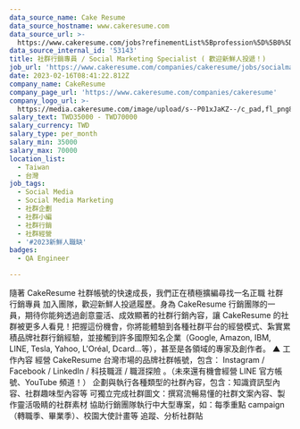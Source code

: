```yaml
---
data_source_name: Cake Resume
data_source_hostname: www.cakeresume.com
data_source_url: >-
  https://www.cakeresume.com/jobs?refinementList%5Bprofession%5D%5B0%5D=engineering_qa-engineer&refinementList%5Bsalary_type%5D=per_month&refinementList%5Bsalary_currency%5D=TWD&range%5Bsalary_range%5D%5Bmax%5D=600000
data_source_internal_id: '53143'
title: 社群行銷專員 / Social Marketing Specialist ( 歡迎新鮮人投遞！)
job_url: 'https://www.cakeresume.com/companies/cakeresume/jobs/socialmarketingspecialist'
date: 2023-02-16T08:41:22.812Z
company_name: CakeResume
company_page_url: 'https://www.cakeresume.com/companies/cakeresume'
company_logo_url: >-
  https://media.cakeresume.com/image/upload/s--P01xJaKZ--/c_pad,fl_png8,h_200,w_200/v1586508643/page_2_logo_1468389599.png
salary_text: TWD35000 - TWD70000
salary_currency: TWD
salary_type: per_month
salary_min: 35000
salary_max: 70000
location_list:
  - Taiwan
  - 台灣
job_tags:
  - Social Media
  - Social Media Marketing
  - 社群企劃
  - 社群小編
  - 社群行銷
  - 社群經營
  - '#2023新鮮人職缺'
badges:
  - QA Engineer

---
```


隨著 CakeResume 社群帳號的快速成長，我們正在積極擴編尋找一名正職 社群行銷專員 加入團隊，歡迎新鮮人投遞履歷。身為 CakeResume 行銷團隊的一員，期待你能夠透過創意靈活、成效顯著的社群行銷內容，讓 CakeResume 的社群被更多人看見！把握這份機會，你將能體驗到各種社群平台的經營模式、紮實累積品牌社群行銷經驗，並接觸到許多國際知名企業（Google, Amazon, IBM, LINE, Tesla, Yahoo, L'Oréal, Dcard...等），甚至是各領域的專家及創作者。 ▲ 工作內容 經營 CakeResume 台灣市場的品牌社群帳號，包含： Instagram / Facebook / LinkedIn / 科技職涯 / 職涯探險 。（未來還有機會經營 LINE 官方帳號、YouTube 頻道！） 企劃與執行各種類型的社群內容，包含：知識資訊型內容、社群趣味型內容等 可獨立完成社群圖文：撰寫流暢易懂的社群文案內容、製作靈活吸睛的社群素材 協助行銷團隊執行中大型專案，如：每季重點 campaign（轉職季、畢業季）、校園大使計畫等 追蹤、分析社群貼